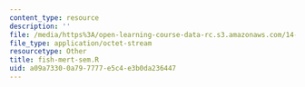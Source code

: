 ```yaml
---
content_type: resource
description: ''
file: /media/https%3A/open-learning-course-data-rc.s3.amazonaws.com/14-382-econometrics-spring-2017/a09a73300a797777e5c4e3b0da236447_fish-mert-sem.R
file_type: application/octet-stream
resourcetype: Other
title: fish-mert-sem.R
uid: a09a7330-0a79-7777-e5c4-e3b0da236447
---
```

